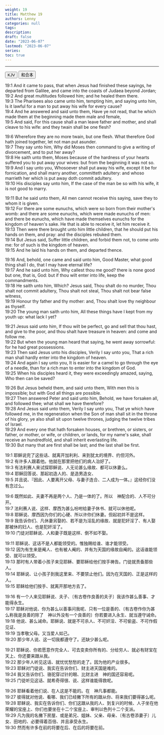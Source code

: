 ```yaml
---
weight: 19
title: Matthew 19
authors: Lenny
categories: null
tags: 
description: 
draft: false
date: "2023-06-07"
lastmod: "2023-06-07"
series:
toc: true
---
```



<!--more-->
---

<!-- Tab links -->

<div class="tab">
  <button class="tablinks active" onclick="tablabel(event, 'english')">KJV</button>
  <button class="tablinks" onclick="tablabel(event, 'chinese')">和合本</button>
</div>

<!-- Tab content -->
<div id="english" class="tabcontent" style="display:block">

19:1 And it came to pass, that when Jesus had finished these sayings, he departed from Galilee, and came into the coasts of Judaea beyond Jordan;  
19:2 And great multitudes followed him; and he healed them there.  
19:3 The Pharisees also came unto him, tempting him, and saying unto him, Is it lawful for a man to put away his wife for every cause?  
19:4 And he answered and said unto them, Have ye not read, that he which made them at the beginning made them male and female,  
19:5 And said, For this cause shall a man leave father and mother, and shall cleave to his wife: and they twain shall be one flesh?  

19:6 Wherefore they are no more twain, but one flesh. What therefore God hath joined together, let not man put asunder.  
19:7 They say unto him, Why did Moses then command to give a writing of divorcement, and to put her away?  
19:8 He saith unto them, Moses because of the hardness of your hearts suffered you to put away your wives: but from the beginning it was not so.  
19:9 And I say unto you, Whosoever shall put away his wife, except it be for fornication, and shall marry another, committeth adultery: and whoso marrieth her which is put away doth commit adultery.  
19:10 His disciples say unto him, If the case of the man be so with his wife, it is not good to marry.  

19:11 But he said unto them, All men cannot receive this saying, save they to whom it is given.  
19:12 For there are some eunuchs, which were so born from their mother's womb: and there are some eunuchs, which were made eunuchs of men: and there be eunuchs, which have made themselves eunuchs for the kingdom of heaven's sake. He that is able to receive it, let him receive it.  
19:13 Then were there brought unto him little children, that he should put his hands on them, and pray: and the disciples rebuked them.  
19:14 But Jesus said, Suffer little children, and forbid them not, to come unto me: for of such is the kingdom of heaven.  
19:15 And he laid his hands on them, and departed thence.  

19:16 And, behold, one came and said unto him, Good Master, what good thing shall I do, that I may have eternal life?  
19:17 And he said unto him, Why callest thou me good? there is none good but one, that is, God: but if thou wilt enter into life, keep the commandments.  
19:18 He saith unto him, Which? Jesus said, Thou shalt do no murder, Thou shalt not commit adultery, Thou shalt not steal, Thou shalt not bear false witness,  
19:19 Honour thy father and thy mother: and, Thou shalt love thy neighbour as thyself.  
19:20 The young man saith unto him, All these things have I kept from my youth up: what lack I yet?  

19:21 Jesus said unto him, If thou wilt be perfect, go and sell that thou hast, and give to the poor, and thou shalt have treasure in heaven: and come and follow me.  
19:22 But when the young man heard that saying, he went away sorrowful: for he had great possessions.  
19:23 Then said Jesus unto his disciples, Verily I say unto you, That a rich man shall hardly enter into the kingdom of heaven.  
19:24 And again I say unto you, It is easier for a camel to go through the eye of a needle, than for a rich man to enter into the kingdom of God.  
19:25 When his disciples heard it, they were exceedingly amazed, saying, Who then can be saved?  

19:26 But Jesus beheld them, and said unto them, With men this is impossible; but with God all things are possible.  
19:27 Then answered Peter and said unto him, Behold, we have forsaken all, and followed thee; what shall we have therefore?  
19:28 And Jesus said unto them, Verily I say unto you, That ye which have followed me, in the regeneration when the Son of man shall sit in the throne of his glory, ye also shall sit upon twelve thrones, judging the twelve tribes of Israel.  
19:29 And every one that hath forsaken houses, or brethren, or sisters, or father, or mother, or wife, or children, or lands, for my name's sake, shall receive an hundredfold, and shall inherit everlasting life.  
19:30 But many that are first shall be last; and the last shall be first.  

</div>


<div id="chinese" class="tabcontent">

19:1 耶稣说完了这些话、就离开加利利、来到犹太的境界、约但河外。  
19:2 有许多人跟着他。他就在那里把他们的病人治好了。  
19:3 有法利赛人来试探耶稣说、人无论甚么缘故、都可以休妻么。  
19:4 耶稣回答说、那起初造人的、是造男造女、  
19:5 并且说、『因此、人要离开父母、与妻子连合、二人成为一体。』这经你们没有念过么。  

19:6 既然如此、夫妻不再是两个人、乃是一体的了。所以　神配合的、人不可分开。  
19:7 法利赛人说、这样、摩西为甚么吩咐给妻子休书、就可以休他呢。  
19:8 耶稣说、摩西因为你们的心硬、所以许你们休妻。但起初并不是这样。  
19:9 我告诉你们、凡休妻另娶的、若不是为淫乱的缘故、就是犯奸淫了、有人娶那被休的妇人、也是犯奸淫了。  
19:10 门徒对耶稣说、人和妻子既是这样、倒不如不娶。  

19:11 耶稣说、这话不是人都能领受的。惟独赐给谁、谁才能领受。  
19:12 因为有生来是阉人、也有被人阉的、并有为天国的缘故自阉的。这话谁能领受、就可以领受。  
19:13 那时有人带着小孩子来见耶稣、要耶稣给他们按手祷告。门徒就责备那些人。  
19:14 耶稣说、让小孩子到我这里来、不要禁止他们。因为在天国的、正是这样的人。  
19:15 耶稣给他们按手、就离开那地方去了。  

19:16 有一个人来见耶稣说、夫子、〔有古卷作良善的夫子〕我该作甚么善事、才能得永生。  
19:17 耶稣对他说、你为甚么以善事问我呢、只有一位是善的、〔有古卷作你为甚么称我是良善的除了　神以外没有一个良善的〕你若要进入永生、就当遵守诫命。  
19:18 他说、甚么诫命。耶稣说、就是不可杀人、不可奸淫、不可偷盗、不可作假见证、  
19:19 当孝敬父母。又当爱人如己。  
19:20 那少年人说、这一切我都遵守了。还缺少甚么呢。  

19:21 耶稣说、你若愿意作完全人、可去变卖你所有的、分给穷人、就必有财宝在天上、你还要来跟从我。  
19:22 那少年人听见这话、就忧忧愁愁的走了。因为他的产业很多。  
19:23 耶稣对门徒说、我实在告诉你们、财主进天国是难的。  
19:24 我又告诉你们、骆驼穿过针的眼、比财主进　神的国还容易呢。  
19:25 门徒听见这话、就希奇得很、说、这样谁能得救呢。  

19:26 耶稣看着他们说、在人这是不能的。在　神凡事都能。  
19:27 彼得就对他说、看哪、我们已经撇下所有的跟从你、将来我们要得甚么呢。  
19:28 耶稣说、我实在告诉你们、你们这跟从我的人、到复兴的时候、人子坐在他荣耀的宝座上、你们也要坐在十二个宝座上、审判以色列十二个支派。  
19:29 凡为我的名撇下房屋、或是弟兄、姐妹、父亲、母亲、〔有古卷添妻子〕儿女、田地的、必要得着百倍、并且承受永生。  
19:30 然而有许多在前的将要在后、在后的将要在前。  

</div>
